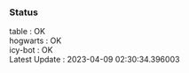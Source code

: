 ### Status


table : OK  
hogwarts : OK  
icy-bot : OK  
Latest Update : 2023-04-09 02:30:34.396003
